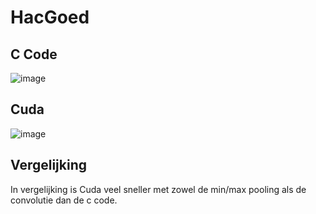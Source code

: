 # HacGoed

## C Code

![image](https://github.com/ThibeVanOrshaegen/HacGoed/assets/114075982/f73c3fa6-9daf-4c78-9a9d-979a4e766dd9)

## Cuda

![image](https://github.com/ThibeVanOrshaegen/HacGoed/assets/114075982/bb587300-cc5b-49df-8ae9-c155be7d459a)

## Vergelijking

In vergelijking is Cuda veel sneller met zowel de min/max pooling als de convolutie dan de c code.
